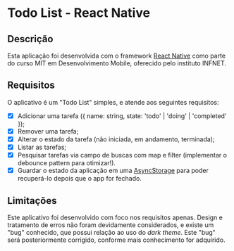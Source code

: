 # Todo List - React Native

## Descrição

Esta aplicação foi desenvolvida com o framework [React Native](https://reactnative.dev) como parte do curso MIT em Desenvolvimento Mobile, oferecido pelo instituto INFNET.

## Requisitos

O aplicativo é um "Todo List" simples, e atende aos seguintes requisitos:
- [x] Adicionar uma tarefa ({ name: string, state: 'todo' | 'doing' | 'completed' });
- [x] Remover uma tarefa;
- [x] Alterar o estado da tarefa (não iniciada, em andamento, terminada);
- [x] Listar as tarefas;
- [x] Pesquisar tarefas via campo de buscas com map e filter (implementar o debounce pattern para otimizar!).
- [x] Guardar o estado da aplicação em uma [AsyncStorage](https://github.com/react-native-async-storage/async-storage) para poder recuperá-lo depois que o app for fechado.

## Limitações

Este aplicativo foi desenvolvido com foco nos requisitos apenas. Design e tratamento de erros não foram devidamente considerados, e existe um "bug" conhecido, que possui relação ao uso do _dark theme_. Este "bug" será posteriormente corrigido, conforme mais conhecimento for adquirido.
